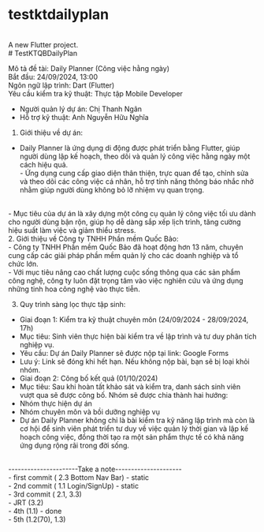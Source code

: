 # testktdailyplan
<br>
A new Flutter project.<br>
#   T e s t K T Q B D a i l y P l a n 
 <br>

 Mô tả đề tài: Daily Planner (Công việc hằng ngày)
<br>
Bắt đầu: 24/09/2024, 13:00<br>
Ngôn ngữ lập trình: Dart (Flutter)<br>
Yêu cầu kiểm tra kỹ thuật: Thực tập Mobile Developer<br>
- Người quản lý dự án: Chị Thanh Ngân<br>
- Hỗ trợ kỹ thuật: Anh Nguyễn Hữu Nghĩa<br>

1. Giới thiệu về dự án:<br>
- Daily Planner là ứng dụng di động được phát triển bằng Flutter, giúp người dùng lập kế hoạch, theo dõi và quản lý công việc hằng ngày một cách hiệu quả.<br> - Ứng dụng cung cấp giao diện thân thiện, trực quan để tạo, chỉnh sửa và theo dõi các công việc cá nhân, hỗ trợ tính năng thông báo nhắc nhở nhằm giúp người dùng không bỏ lỡ nhiệm vụ quan trọng.
<br>
- Mục tiêu của dự án là xây dựng một công cụ quản lý công việc tối ưu dành cho người dùng bận rộn, giúp họ dễ dàng sắp xếp lịch trình, tăng cường hiệu suất làm việc và giảm thiểu stress.
<br>
2. Giới thiệu về Công ty TNHH Phần mềm Quốc Bảo:<br>
- Công ty TNHH Phần mềm Quốc Bảo đã hoạt động hơn 13 năm, chuyên cung cấp các giải pháp phần mềm quản lý cho các doanh nghiệp và tổ chức lớn. <br> - Với mục tiêu nâng cao chất lượng cuộc sống thông qua các sản phẩm công nghệ, công ty luôn đặt trọng tâm vào việc nghiên cứu và ứng dụng những tinh hoa công nghệ vào thực tiễn.<br>

3. Quy trình sàng lọc thực tập sinh:<br>
- Giai đoạn 1: Kiểm tra kỹ thuật chuyên môn (24/09/2024 - 28/09/2024, 17h)<br>
- Mục tiêu: Sinh viên thực hiện bài kiểm tra về lập trình và tư duy phân tích nghiệp vụ.<br>
- Yêu cầu: Dự án Daily Planner sẽ được nộp tại link: Google Forms<br>
- Lưu ý: Link sẽ đóng khi hết hạn. Nếu không nộp bài, bạn sẽ bị loại khỏi nhóm.<br>
- Giai đoạn 2: Công bố kết quả (01/10/2024)<br>
- Mục tiêu: Sau khi hoàn tất khảo sát và kiểm tra, danh sách sinh viên vượt qua sẽ được công bố. Nhóm sẽ được chia thành hai hướng:<br>
- Nhóm thực hiện dự án<br>
- Nhóm chuyên môn và bồi dưỡng nghiệp vụ<br>
- Dự án Daily Planner không chỉ là bài kiểm tra kỹ năng lập trình mà còn là cơ hội để sinh viên phát triển tư duy về việc quản lý thời gian và lập kế hoạch công việc, đồng thời tạo ra một sản phẩm thực tế có khả năng ứng dụng rộng rãi trong đời sống.
<br>
----------------------Take a note---------------------<br>
- first commit ( 2.3 Bottom Nav Bar) - static<br>
- 2nd commit ( 1.1 Login/SignUp) - static<br>
- 3rd commit ( 2.1, 3.3)<br>
- JRT (3.2) <br>
- 4th (1.1) - done <br>
- 5th (1.2(70), 1.3) 
